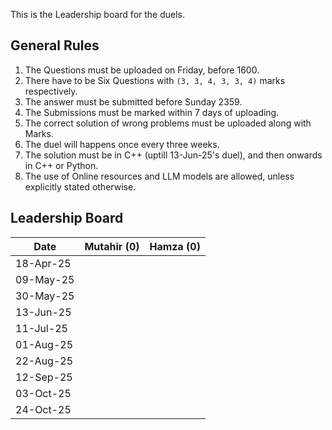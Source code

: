 This is the Leadership board for the duels.

## General Rules
1. The Questions must be uploaded on Friday, before 1600.
2. There have to be Six Questions with `(3, 3, 4, 3, 3, 4)` marks respectively.
3. The answer must be submitted before Sunday 2359.
4. The Submissions must be marked within 7 days of uploading.
5. The correct solution of wrong problems must be uploaded along with Marks.
6. The duel will happens once every three weeks.
7. The solution must be in C++ (uptill 13-Jun-25's duel), and then onwards in C++ or Python.
8. The use of Online resources and LLM models are allowed, unless explicitly stated otherwise.

## Leadership Board
| Date      | Mutahir (0) | Hamza (0) |
| --------- | :---------: | :-------: |
| 18-Apr-25 |             |           |
| 09-May-25 |             |           |
| 30-May-25 |             |           |
| 13-Jun-25 |             |           |
| 11-Jul-25 |             |           |
| 01-Aug-25 |             |           |
| 22-Aug-25 |             |           |
| 12-Sep-25 |             |           |
| 03-Oct-25 |             |           |
| 24-Oct-25 |             |           |
